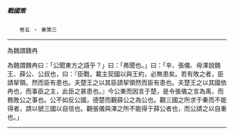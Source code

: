

##### 戰國策
　　`卷五 ‧ 秦策三`

* * *

為魏謂魏冉

為魏謂魏冉曰：「公聞東方之語乎？」曰：「弗聞也。」曰：「辛、張儀、毋澤說魏王、薛公、公叔也，曰：『臣戰，載主契國以與王約，必無患矣。若有敗之者，臣請挈領。然而臣有患也。夫楚王之以其臣請挈領然而臣有患也。夫楚王之以其國依冉也，而事臣之主，此臣之甚患也。』今公東而因言于楚，是令張儀之言為禹，而務敗公之事也。公不如反公國，德楚而觀薛公之為公也。觀三國之所求于秦而不能得者，請以號三國以自信也。觀張儀與澤之所不能得于薛公者也，而公請之以自重也。」

* * *

